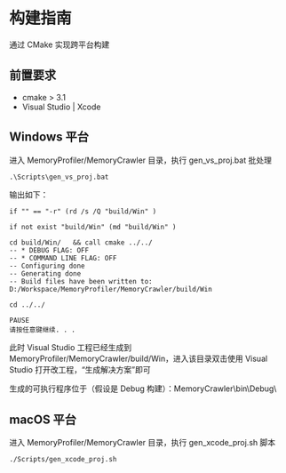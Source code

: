 # 构建指南

通过 CMake 实现跨平台构建

## 前置要求

- cmake > 3.1
- Visual Studio | Xcode

## Windows 平台

进入 MemoryProfiler/MemoryCrawler 目录，执行 gen_vs_proj.bat 批处理

```bat
.\Scripts\gen_vs_proj.bat
```

输出如下：

```
if "" == "-r" (rd /s /Q "build/Win" )

if not exist "build/Win" (md "build/Win" )

cd build/Win/   && call cmake ../../
-- * DEBUG FLAG: OFF
-- * COMMAND LINE FLAG: OFF
-- Configuring done
-- Generating done
-- Build files have been written to: D:/Workspace/MemoryProfiler/MemoryCrawler/build/Win

cd ../../

PAUSE
请按任意键继续. . .
```

此时 Visual Studio 工程已经生成到 MemoryProfiler/MemoryCrawler/build/Win，进入该目录双击使用 Visual Studio 打开改工程，“生成解决方案”即可

生成的可执行程序位于（假设是 Debug 构建）：MemoryCrawler\bin\Debug\

## macOS 平台

进入 MemoryProfiler/MemoryCrawler 目录，执行 gen_xcode_proj.sh 脚本

```sh
./Scripts/gen_xcode_proj.sh
```


